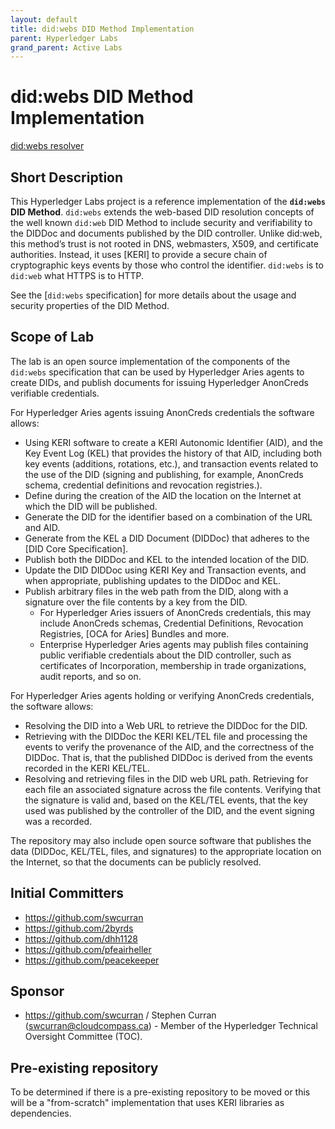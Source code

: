 ```yaml
---
layout: default
title: did:webs DID Method Implementation
parent: Hyperledger Labs
grand_parent: Active Labs
---
```


# did:webs DID Method Implementation

[did:webs resolver](https://github.com/hyperledger-labs/did-webs-resolver)

## Short Description

This Hyperledger Labs project is a reference implementation of the **`did:webs`
DID Method**. `did:webs` extends the web-based DID resolution concepts of the
well known `did:web` DID Method to include security and verifiability to the
DIDDoc and documents published by the DID controller. Unlike did:web, this
method’s trust is not rooted in DNS, webmasters, X509, and certificate
authorities. Instead, it uses [KERI] to provide a secure chain of cryptographic
keys events by those who control the identifier. `did:webs` is to `did:web` what
HTTPS is to HTTP.

See the [`did:webs` specification] for more details about the usage and security
properties of the DID Method.

## Scope of Lab

The lab is an open source implementation of the components of the `did:webs`
specification that can be used by Hyperledger Aries agents to create DIDs, and
publish documents for issuing Hyperledger AnonCreds verifiable credentials.

For Hyperledger Aries agents issuing AnonCreds credentials the software allows:

- Using KERI software to create a KERI Autonomic Identifier (AID), and the Key
  Event Log (KEL) that provides the history of that AID, including both key
  events (additions, rotations, etc.), and transaction events related to the use
  of the DID (signing and publishing, for example, AnonCreds schema, credential
  definitions and revocation registries.).
- Define during the creation of the AID the location on the Internet at which
  the DID will be published.
- Generate the DID for the identifier based on a combination of the URL and AID.
- Generate from the KEL a DID Document (DIDDoc) that adheres to the [DID Core
  Specification].
- Publish both the DIDDoc and KEL to the intended location of the DID.
- Update the DID DIDDoc using KERI Key and Transaction events, and when
  appropriate, publishing updates to the DIDDoc and KEL.
- Publish arbitrary files in the web path from the DID, along with a signature
  over the file contents by a key from the DID.
  - For Hyperledger Aries issuers of AnonCreds credentials, this may include
    AnonCreds schemas, Credential Definitions, Revocation Registries, [OCA for
    Aries] Bundles and more.
  - Enterprise Hyperledger Aries agents may publish files containing public
    verifiable credentials about the DID controller, such as certificates of
    Incorporation, membership in trade organizations, audit reports, and so on. 

For Hyperledger Aries agents holding or verifying AnonCreds credentials, the software allows:

- Resolving the DID into a Web URL to retrieve the DIDDoc for the DID.
- Retrieving with the DIDDoc the KERI KEL/TEL file and processing the events to
  verify the provenance of the AID, and the correctness of the DIDDoc. That is,
  that the published DIDDoc is derived from the events recorded in the KERI
  KEL/TEL.
- Resolving and retrieving files in the DID web URL path. Retrieving for each
  file an associated signature across the file contents. Verifying that the
  signature is valid and, based on the KEL/TEL events, that the key used was
  published by the controller of the DID, and the event signing was a recorded.

The repository may also include open source software that publishes the
data (DIDDoc, KEL/TEL, files, and signatures) to the appropriate location on the
Internet, so that the documents can be publicly resolved.

## Initial Committers

- https://github.com/swcurran
- https://github.com/2byrds
- https://github.com/dhh1128
- https://github.com/pfeairheller
- https://github.com/peacekeeper

## Sponsor

- https://github.com/swcurran / Stephen Curran (swcurran@cloudcompass.ca) -
  Member of the Hyperledger Technical Oversight Committee (TOC).

## Pre-existing repository

To be determined if there is a pre-existing repository to be moved or this will
be a "from-scratch" implementation that uses KERI libraries as dependencies.
